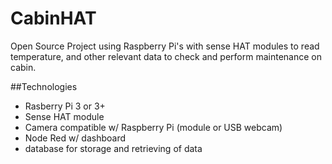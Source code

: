 # CabinHAT
Open Source Project using Raspberry Pi's with sense HAT modules to read temperature, and other relevant data to check and perform maintenance on cabin.

##Technologies
+ Rasberry Pi 3 or 3+
+ Sense HAT module
+ Camera compatible w/ Raspberry Pi (module or USB webcam)
+ Node Red w/ dashboard
+ database for storage and retrieving of data
